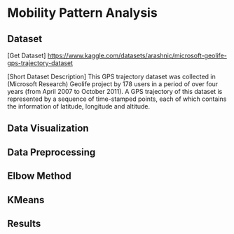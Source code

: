 # Mobility Pattern Analysis

## Dataset
[Get Dataset] https://www.kaggle.com/datasets/arashnic/microsoft-geolife-gps-trajectory-dataset

[Short Dataset Description] This GPS trajectory dataset was collected in (Microsoft Research) Geolife project by 178 users in a period of over four years (from April 2007 to October 2011). A GPS trajectory of this dataset is represented by a sequence of time-stamped points, each of which contains the information of latitude, longitude and altitude. 

## Data Visualization

## Data Preprocessing

## Elbow Method

## KMeans

## Results

